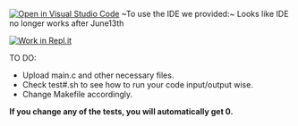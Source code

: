 [![Open in Visual Studio Code](https://classroom.github.com/assets/open-in-vscode-c66648af7eb3fe8bc4f294546bfd86ef473780cde1dea487d3c4ff354943c9ae.svg)](https://classroom.github.com/online_ide?assignment_repo_id=7647322&assignment_repo_type=AssignmentRepo)
~To use the IDE we provided:~ Looks like IDE no longer works after June13th
  
[![Work in Repl.it](https://classroom.github.com/assets/work-in-replit-14baed9a392b3a25080506f3b7b6d57f295ec2978f6f33ec97e36a161684cbe9.svg)](https://classroom.github.com/online_ide?assignment_repo_id=434768&assignment_repo_type=GroupAssignmentRepo)

TO DO:
* Upload main.c and other necessary files.
* Check test#.sh to see how to run your code input/output wise.
* Change Makefile accordingly.
  
**If you change any of the tests, you will automatically get 0.**
